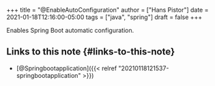 +++
title = "@EnableAutoConfiguration"
author = ["Hans Pistor"]
date = 2021-01-18T12:16:00-05:00
tags = ["java", "spring"]
draft = false
+++

Enables Spring Boot automatic configuration.


## Links to this note {#links-to-this-note}

-   [@Springbootapplication]({{< relref "20210118121537-springbootapplication" >}})
